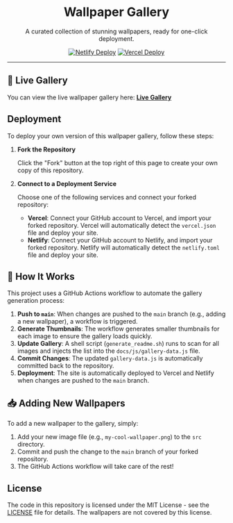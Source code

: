 
<div align="center">
  <h1>Wallpaper Gallery</h1>
  <p>A curated collection of stunning wallpapers, ready for one-click deployment.</p>
  <a href="https://rishabh5321-wallpapers.netlify.app/"><img src="http://img.shields.io/netlify/994538a8-0698-462d-a845-e07d778f1229?style=for-the-badge&logo=netlify" alt="Netlify Deploy"></img></a>
  <a href="https://rishabh5321-wallpapers.vercel.app/"><img src="https://deploy-badge.vercel.app/vercel/rishabh5321-wallpapers?style=for-the-badge" alt="Vercel Deploy"></img></a>
</div>

---

<center>

</center>

## 🚀 Live Gallery

You can view the live wallpaper gallery here: **[Live Gallery](https://rishabh5321-wallpapers.vercel.app/)**

## Deployment

To deploy your own version of this wallpaper gallery, follow these steps:

1.  **Fork the Repository**

    Click the "Fork" button at the top right of this page to create your own copy of this repository.

2.  **Connect to a Deployment Service**

    Choose one of the following services and connect your forked repository:

    *   **Vercel**: Connect your GitHub account to Vercel, and import your forked repository. Vercel will automatically detect the `vercel.json` file and deploy your site.
    *   **Netlify**: Connect your GitHub account to Netlify, and import your forked repository. Netlify will automatically detect the `netlify.toml` file and deploy your site.

## 🎨 How It Works

This project uses a GitHub Actions workflow to automate the gallery generation process:

1.  **Push to `main`**: When changes are pushed to the `main` branch (e.g., adding a new wallpaper), a workflow is triggered.
2.  **Generate Thumbnails**: The workflow generates smaller thumbnails for each image to ensure the gallery loads quickly.
3.  **Update Gallery**: A shell script (`generate_readme.sh`) runs to scan for all images and injects the list into the `docs/js/gallery-data.js` file.
4.  **Commit Changes**: The updated `gallery-data.js` is automatically committed back to the repository.
5.  **Deployment**: The site is automatically deployed to Vercel and Netlify when changes are pushed to the `main` branch.

## 📥 Adding New Wallpapers

To add a new wallpaper to the gallery, simply:

1.  Add your new image file (e.g., `my-cool-wallpaper.png`) to the `src` directory.
2.  Commit and push the change to the `main` branch of your forked repository.
3.  The GitHub Actions workflow will take care of the rest!

## License

The code in this repository is licensed under the MIT License - see the [LICENSE](LICENSE) file for details. The wallpapers are not covered by this license.
